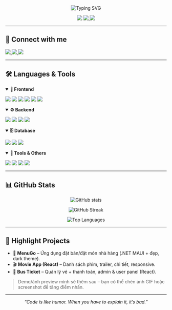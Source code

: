<!-- HEADER -->
<div align="center">
  <img src="https://readme-typing-svg.demolab.com?font=Fira+Code&weight=700&size=28&pause=1000&center=true&vCenter=true&width=700&lines=Hi+%F0%9F%91%8B+I'm+Nguy%E1%BB%85n+Tr%E1%BA%A7n+Ti%E1%BA%BFn+Anh;Frontend+Developer+%F0%9F%9A%80;React+%7C+TypeScript+%7C+Node.js" alt="Typing SVG" />
</div>

<p align="center">
  <img src="https://komarev.com/ghpvc/?username=nguyentrantienanh&style=for-the-badge&color=blueviolet" />
  <a href="https://github.com/nguyentrantienanh?tab=followers">
    <img src="https://img.shields.io/github/followers/nguyentrantienanh?style=for-the-badge&color=0aa" />
  </a>
  <img src="https://img.shields.io/badge/From-Viet%20Nam-%23ff4757?style=for-the-badge" />
</p>

---

## 🔗 Connect with me
<p align="left">
  <a href="https://www.facebook.com/tienanh260925" target="_blank">
    <img src="https://img.shields.io/badge/Facebook-1877F2?logo=facebook&logoColor=white&style=for-the-badge" />
  </a>
  <a href="https://www.linkedin.com/in/tiến-anh-nguyễn-trần-990101365/" target="_blank">
    <img src="https://img.shields.io/badge/LinkedIn-0A66C2?logo=linkedin&logoColor=white&style=for-the-badge" />
  </a>
  <a href="mailto:nttanh0412@gmail.com">
    <img src="https://img.shields.io/badge/Gmail-D14836?logo=gmail&logoColor=white&style=for-the-badge" />
  </a>
</p>

---

## 🛠 Languages & Tools

<!-- Frontend -->
<details open>
<summary><b>🎨 Frontend</b></summary>
  
<p>
  <img src="https://img.shields.io/badge/React-61DAFB?logo=react&logoColor=0b0b0b&style=for-the-badge" />
  <img src="https://img.shields.io/badge/TypeScript-3178C6?logo=typescript&logoColor=white&style=for-the-badge" />
  <img src="https://img.shields.io/badge/JavaScript-F7DF1E?logo=javascript&logoColor=0b0b0b&style=for-the-badge" />
  <img src="https://img.shields.io/badge/HTML5-E34F26?logo=html5&logoColor=white&style=for-the-badge" />
  <img src="https://img.shields.io/badge/CSS3-1572B6?logo=css3&logoColor=white&style=for-the-badge" />
  <img src="https://img.shields.io/badge/React%20Native-61DAFB?logo=react&logoColor=0b0b0b&style=for-the-badge" />
</p>
</details>

<!-- Backend -->
<details open>
<summary><b>⚙️ Backend</b></summary>

<p>
  <img src="https://img.shields.io/badge/Node.js-339933?logo=node.js&logoColor=white&style=for-the-badge" />
  <img src="https://img.shields.io/badge/.NET%20C%23-512BD4?logo=.net&logoColor=white&style=for-the-badge" />
  <img src="https://img.shields.io/badge/Python-3776AB?logo=python&logoColor=white&style=for-the-badge" />
  <img src="https://img.shields.io/badge/Qt-41CD52?logo=qt&logoColor=white&style=for-the-badge" />
</p>
</details>

<!-- Database -->
<details open>
<summary><b>🗄️ Database</b></summary>

<p>
  <img src="https://img.shields.io/badge/SQL%20Server-CC2927?logo=microsoftsqlserver&logoColor=white&style=for-the-badge" />
  <img src="https://img.shields.io/badge/MySQL-4479A1?logo=mysql&logoColor=white&style=for-the-badge" />
  <img src="https://img.shields.io/badge/MongoDB-47A248?logo=mongodb&logoColor=white&style=for-the-badge" />
</p>
</details>

<!-- Tools -->
<details open>
<summary><b>🧰 Tools & Others</b></summary>

<p>
  <img src="https://img.shields.io/badge/Git-F05032?logo=git&logoColor=white&style=for-the-badge" />
  <img src="https://img.shields.io/badge/Docker-2496ED?logo=docker&logoColor=white&style=for-the-badge" />
  <img src="https://img.shields.io/badge/Photoshop-31A8FF?logo=adobephotoshop&logoColor=white&style=for-the-badge" />
  <img src="https://img.shields.io/badge/AI-000000?logo=openai&logoColor=white&style=for-the-badge" />
</p>
</details>

---

## 📊 GitHub Stats
<p align="center">
  <img src="https://github-readme-stats.vercel.app/api?username=nguyentrantienanh&show_icons=true&theme=tokyonight" alt="GitHub stats" />
</p>
<p align="center">
  <img src="https://streak-stats.demolab.com?user=nguyentrantienanh&theme=tokyonight" alt="GitHub Streak" />
</p>
<p align="center">
  <img src="https://github-readme-stats.vercel.app/api/top-langs/?username=nguyentrantienanh&layout=compact&theme=tokyonight" alt="Top Languages" />
</p>

---

## 🌟 Highlight Projects
- 🚐 **MenuGo** – Ứng dụng đặt bàn/đặt món nhà hàng (.NET MAUI + đẹp, dark theme).
- 🎬 **Movie App (React)** – Danh sách phim, trailer, chi tiết, responsive.
- 🚌 **Bus Ticket** – Quản lý vé + thanh toán, admin & user panel (React).

> Demo/ảnh preview mình sẽ thêm sau – bạn có thể chèn ảnh GIF hoặc screenshot để tăng điểm nhấn.

---

<p align="center">
  <i>“Code is like humor. When you have to explain it, it’s bad.”</i>
</p>
